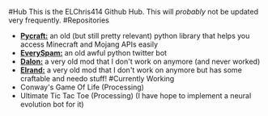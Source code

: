 #Hub
This is the ELChris414 Github Hub.
This will *probably* not be updated very frequently.
#Repositories
* [__Pycraft:__](https://github.com/ELChris414/PyCraft "Pycraft") an old (but still pretty relevant) python library that helps you access Minecraft and Mojang APIs easily
* [__EverySpam:__](https://github.com/ELChris414/EverySpam "EverySpam") an old awful python twitter bot
* [__Dalon:__](https://github.com/ELChris414/Dalon "Dalon") a very old mod that I don't work on anymore (and never worked)
* [__Elrand:__](https://github.com/ELChris414/Elrand "Elrand") a very old mod that I don't work on anymore but has some craftable and needo stuff!
#Currently Working
* Conway's Game Of Life (Processing)
* Ultimate Tic Tac Toe (Processing) (I have hope to implement a neural evolution bot for it)
